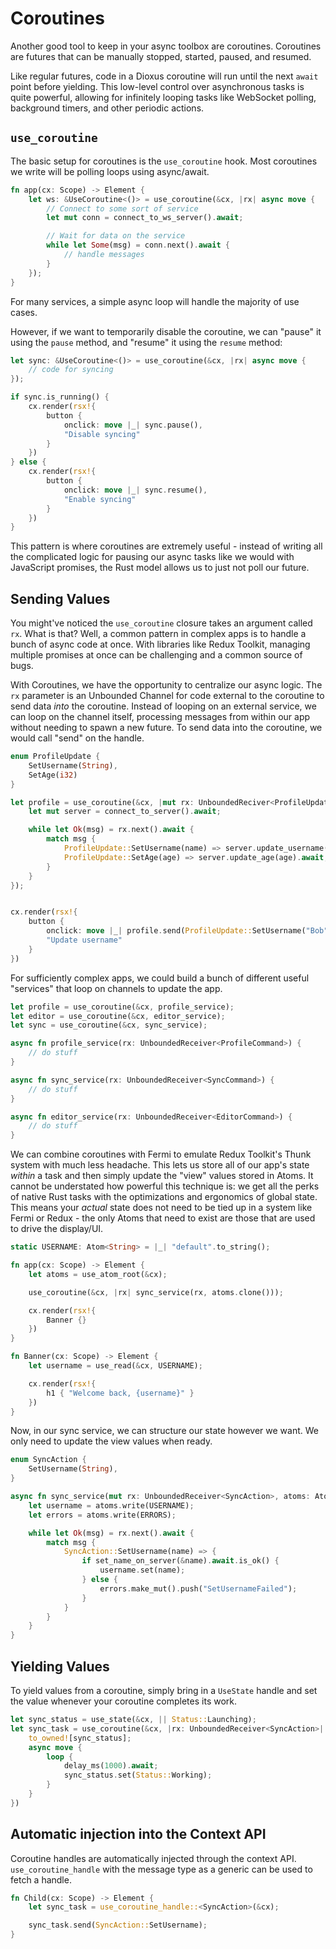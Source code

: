 # Coroutines

Another good tool to keep in your async toolbox are coroutines. Coroutines are futures that can be manually stopped, started, paused, and resumed.

Like regular futures, code in a Dioxus coroutine will run until the next `await` point before yielding. This low-level control over asynchronous tasks is quite powerful, allowing for infinitely looping tasks like WebSocket polling, background timers, and other periodic actions.

## `use_coroutine`

The basic setup for coroutines is the `use_coroutine` hook. Most coroutines we write will be polling loops using async/await.

```rust
fn app(cx: Scope) -> Element {
    let ws: &UseCoroutine<()> = use_coroutine(&cx, |rx| async move {
        // Connect to some sort of service
        let mut conn = connect_to_ws_server().await;

        // Wait for data on the service
        while let Some(msg) = conn.next().await {
            // handle messages
        }
    });
}
```

For many services, a simple async loop will handle the majority of use cases.

However, if we want to temporarily disable the coroutine, we can "pause" it using the `pause` method, and "resume" it using the `resume` method:

```rust
let sync: &UseCoroutine<()> = use_coroutine(&cx, |rx| async move {
    // code for syncing
});

if sync.is_running() {
    cx.render(rsx!{
        button {
            onclick: move |_| sync.pause(),
            "Disable syncing"
        }
    })
} else {
    cx.render(rsx!{
        button {
            onclick: move |_| sync.resume(),
            "Enable syncing"
        }
    })
}
```

This pattern is where coroutines are extremely useful - instead of writing all the complicated logic for pausing our async tasks like we would with JavaScript promises, the Rust model allows us to just not poll our future.

## Sending Values

You might've noticed the `use_coroutine` closure takes an argument called `rx`. What is that? Well, a common pattern in complex apps is to handle a bunch of async code at once. With libraries like Redux Toolkit, managing multiple promises at once can be challenging and a common source of bugs.

With Coroutines, we have the opportunity to centralize our async logic. The `rx` parameter is an Unbounded Channel for code external to the coroutine to send data *into* the coroutine. Instead of looping on an external service, we can loop on the channel itself, processing messages from within our app without needing to spawn a new future. To send data into the coroutine, we would call "send" on the handle.


```rust
enum ProfileUpdate {
    SetUsername(String),
    SetAge(i32)
}

let profile = use_coroutine(&cx, |mut rx: UnboundedReciver<ProfileUpdate>| async move {
    let mut server = connect_to_server().await;

    while let Ok(msg) = rx.next().await {
        match msg {
            ProfileUpdate::SetUsername(name) => server.update_username(name).await,
            ProfileUpdate::SetAge(age) => server.update_age(age).await,
        }
    }
});


cx.render(rsx!{
    button {
        onclick: move |_| profile.send(ProfileUpdate::SetUsername("Bob".to_string())),
        "Update username"
    }
})
```

For sufficiently complex apps, we could build a bunch of different useful "services" that loop on channels to update the app.

```rust
let profile = use_coroutine(&cx, profile_service);
let editor = use_coroutine(&cx, editor_service);
let sync = use_coroutine(&cx, sync_service);

async fn profile_service(rx: UnboundedReceiver<ProfileCommand>) {
    // do stuff
}

async fn sync_service(rx: UnboundedReceiver<SyncCommand>) {
    // do stuff
}

async fn editor_service(rx: UnboundedReceiver<EditorCommand>) {
    // do stuff
}
```

We can combine coroutines with Fermi to emulate Redux Toolkit's Thunk system with much less headache. This lets us store all of our app's state *within* a task and then simply update the "view" values stored in Atoms. It cannot be understated how powerful this technique is: we get all the perks of native Rust tasks with the optimizations and ergonomics of global state. This means your *actual* state does not need to be tied up in a system like Fermi or Redux - the only Atoms that need to exist are those that are used to drive the display/UI.

```rust
static USERNAME: Atom<String> = |_| "default".to_string();

fn app(cx: Scope) -> Element {
    let atoms = use_atom_root(&cx);

    use_coroutine(&cx, |rx| sync_service(rx, atoms.clone()));

    cx.render(rsx!{
        Banner {}
    })
}

fn Banner(cx: Scope) -> Element {
    let username = use_read(&cx, USERNAME);

    cx.render(rsx!{
        h1 { "Welcome back, {username}" }
    })
}
```

Now, in our sync service, we can structure our state however we want. We only need to update the view values when ready.

```rust
enum SyncAction {
    SetUsername(String),
}

async fn sync_service(mut rx: UnboundedReceiver<SyncAction>, atoms: AtomRoot) {
    let username = atoms.write(USERNAME);
    let errors = atoms.write(ERRORS);

    while let Ok(msg) = rx.next().await {
        match msg {
            SyncAction::SetUsername(name) => {
                if set_name_on_server(&name).await.is_ok() {
                    username.set(name);
                } else {
                    errors.make_mut().push("SetUsernameFailed");
                }
            }
        }
    }
}
```

## Yielding Values

To yield values from a coroutine, simply bring in a `UseState` handle and set the value whenever your coroutine completes its work.


```rust
let sync_status = use_state(&cx, || Status::Launching);
let sync_task = use_coroutine(&cx, |rx: UnboundedReceiver<SyncAction>| {
    to_owned![sync_status];
    async move {
        loop {
            delay_ms(1000).await;
            sync_status.set(Status::Working);
        }
    }
})
```

## Automatic injection into the Context API

Coroutine handles are automatically injected through the context API. `use_coroutine_handle` with the message type as a generic can be used to fetch a handle.

```rust
fn Child(cx: Scope) -> Element {
    let sync_task = use_coroutine_handle::<SyncAction>(&cx);

    sync_task.send(SyncAction::SetUsername);
}
```
